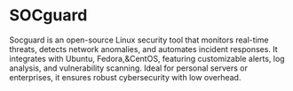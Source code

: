 # SOCguard
Socguard is an open-source Linux security tool that monitors real-time threats, detects network anomalies, and automates incident responses. It integrates with Ubuntu, Fedora,&amp;CentOS, featuring customizable alerts, log analysis, and vulnerability scanning. Ideal for personal servers or enterprises, it ensures robust cybersecurity with low overhead.
